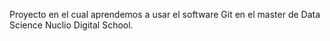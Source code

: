Proyecto en el cual aprendemos a usar el software Git en el master de Data Science Nuclio Digital School.
